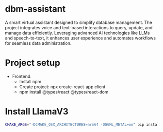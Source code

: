 # dbm-assistant
A smart virtual assistant designed to simplify database management. The project integrates voice and text-based interactions to query, update, and manage data efficiently. Leveraging advanced AI technologies like LLMs and speech-to-text, it enhances user experience and automates workflows for seamless data administration.

# Project setup
- Frontend:
    - Install npm 
    - Create project: npx create-react-app client
    - npm install @types/react @types/react-dom

# Install LlamaV3
```bash
CMAKE_ARGS="-DCMAKE_OSX_ARCHITECTURES=arm64 -DGGML_METAL=on" pip install --upgrade --verbose --force-reinstall --no-cache-dir llama-cpp-python==0.3.1
```

